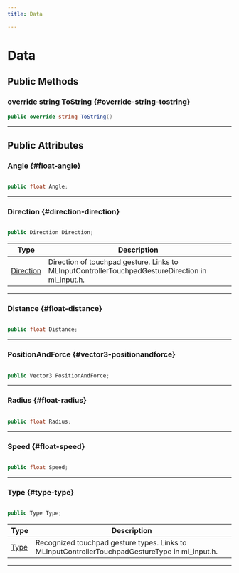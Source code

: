 ```yaml
---
title: Data

---
```


# Data










## Public Methods

### override string ToString {#override-string-tostring}

```csharp
public override string ToString()
```






-----------

## Public Attributes

### Angle {#float-angle}

```csharp

public float Angle;

```






-----------

### Direction {#direction-direction}

```csharp

public Direction Direction;

```

| Type | Description  | 
|--|--|
| [Direction](/unity-api/api/UnityEngine.XR.MagicLeap/InputSubsystem/Extensions/TouchpadGesture/UnityEngine.XR.MagicLeap.InputSubsystem.Extensions.TouchpadGesture.md#enums-direction) | Direction of touchpad gesture. Links to MLInputControllerTouchpadGestureDirection in ml&#95;input.h.  |





-----------

### Distance {#float-distance}

```csharp

public float Distance;

```






-----------

### PositionAndForce {#vector3-positionandforce}

```csharp

public Vector3 PositionAndForce;

```






-----------

### Radius {#float-radius}

```csharp

public float Radius;

```






-----------

### Speed {#float-speed}

```csharp

public float Speed;

```






-----------

### Type {#type-type}

```csharp

public Type Type;

```

| Type | Description  | 
|--|--|
| [Type](/unity-api/api/UnityEngine.XR.MagicLeap/InputSubsystem/Extensions/TouchpadGesture/UnityEngine.XR.MagicLeap.InputSubsystem.Extensions.TouchpadGesture.md#enums-type) | Recognized touchpad gesture types. Links to MLInputControllerTouchpadGestureType in ml&#95;input.h.  |





-----------


